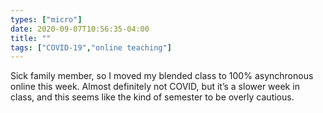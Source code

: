 ```yaml
---
types: ["micro"]
date: 2020-09-07T10:56:35-04:00
title: ""
tags: ["COVID-19","online teaching"]
---
```

Sick family member, so I moved my blended class to 100% asynchronous online this week. Almost definitely not COVID, but it’s a slower week in class, and this seems like the kind of semester to be overly cautious.
